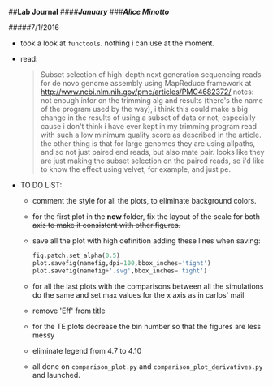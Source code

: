 ##**Lab Journal**
####**_January_**
###**_Alice Minotto_**

#####7/1/2016

* took a look at <code>functools</code>. nothing i can use at the moment.  
* read:
  > Subset selection of high-depth next generation sequencing reads for de novo genome assembly using MapReduce framework
  at http://www.ncbi.nlm.nih.gov/pmc/articles/PMC4682372/
  notes: not enough infor on the trimming alg and results (there's the name of the program used by the way), i think this could make a big change in the results of using a subset of data or not, especially cause i don't think i have ever kept in my trimming program read with such a low minimum quality score as described in the article. the other thing is that for large genomes they are using allpaths, and so not just paired end reads, but also mate pair. looks like they are just making the subset selection on the paired reads, so i'd like to know the effect using velvet, for example, and just pe.

* TO DO LIST:
  * comment the style for all the plots, to eliminate background colors.
  * ~~for the first plot in the **new** folder, fix the layout of the scale for both axis to make it consistent with other figures.~~
  * save all the plot with high definition adding these lines when saving:
    ```python
    fig.patch.set_alpha(0.5)
    plot.savefig(namefig,dpi=100,bbox_inches='tight')
    plot.savefig(namefig+'.svg',bbox_inches='tight')
    ```
  * for all the last plots with the comparisons between all the simulations do the same and set max values for the x axis as in carlos' mail
  * remove 'Eff' from title
  * for the TE plots decrease the bin number so that the figures are less messy
  * eliminate legend from 4.7 to 4.10

  * all done on <code>comparison_plot.py</code> and <code>comparison_plot_derivatives.py</code> and launched.
